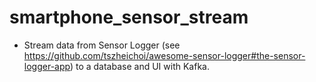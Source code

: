 # smartphone_sensor_stream
- Stream data from Sensor Logger (see https://github.com/tszheichoi/awesome-sensor-logger#the-sensor-logger-app) to a database and UI with Kafka.
